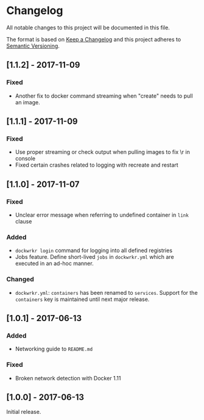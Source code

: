 # Changelog
All notable changes to this project will be documented in this file.

The format is based on [Keep a Changelog](http://keepachangelog.com/en/1.0.0/)
and this project adheres to [Semantic Versioning](http://semver.org/spec/v2.0.0.html).

## [1.1.2] - 2017-11-09

### Fixed
- Another fix to docker command streaming when "create" needs to pull an image.

## [1.1.1] - 2017-11-09

### Fixed
- Use proper streaming or check output when pulling images to fix \r in console
- Fixed certain crashes related to logging with recreate and restart

## [1.1.0] - 2017-11-07
### Fixed
- Unclear error message when referring to undefined container in `link` clause

### Added
- `dockwrkr login` command for logging into all defined registries
- Jobs feature. Define short-lived `jobs` in `dockwrkr.yml` which are executed
  in an ad-hoc manner.

### Changed
- `dockwrkr.yml`: `containers` has been renamed to `services`. Support for the
  `containers` key is maintained until next major release.

## [1.0.1] - 2017-06-13

### Added
- Networking guide to `README.md`

### Fixed
- Broken network detection with Docker 1.11

## [1.0.0] - 2017-06-13

Initial release.

